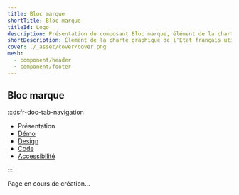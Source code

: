 ```yaml
---
title: Bloc marque
shortTitle: Bloc marque
titleId: Logo
description: Présentation du composant Bloc marque, élément de la charte graphique de l'État français utilisé pour représenter l'identité visuelle de l'État.
shortDescription: Élément de la charte graphique de l'État français utilisé pour représenter l'identité visuelle de l'État.
cover: ./_asset/cover/cover.png
mesh:
  - component/header
  - component/footer
---
```


## Bloc marque

:::dsfr-doc-tab-navigation

- Présentation
- [Démo](demo/index.md)
- [Design](design/index.md)
- [Code](code/index.md)
- [Accessibilité](accessibility/index.md)

:::

Page en cours de création...